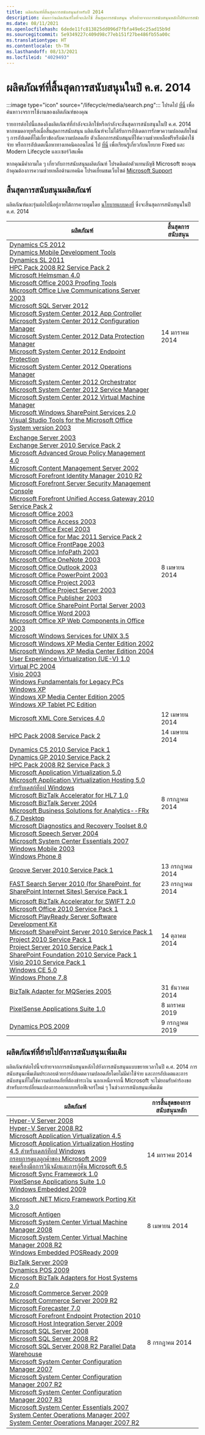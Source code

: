 ```yaml
---
title: ผลิตภัณฑ์ที่สิ้นสุดการสนับสนุนสำหรับปี 2014
description: ค้นหาว่าผลิตภัณฑ์ใดที่จะเลิกใช้ สิ้นสุดการสนับสนุน หรือย้ายจากการสนับสนุนหลักไปยังการสนับสนุนแบบขยายเวลาในปี ค.ศ. 2014
ms.date: 08/11/2021
ms.openlocfilehash: 6dede11fc813825dd096d7fbfa49e6c25ad15b9d
ms.sourcegitcommit: 5e9349227c409d98c77eb151f27be486fb55a00c
ms.translationtype: HT
ms.contentlocale: th-TH
ms.lasthandoff: 08/13/2021
ms.locfileid: "4029493"
---
```

# <a name="products-ending-support-in-2014"></a>ผลิตภัณฑ์ที่สิ้นสุดการสนับสนุนในปี ค.ศ. 2014

:::image type="icon" source="/lifecycle/media/search.png":::
โปรดไป [ที่นี่](/lifecycle/products/) เพื่อค้นหาวงจรการใช้งานของผลิตภัณฑ์ของคุณ

รายการต่อไปนี้แสดงถึงผลิตภัณฑ์ที่กำลังจะเลิกใช้หรือกำลังจะสิ้นสุดการสนับสนุนในปี ค.ศ. 2014 หากหมดอายุหรือเมื่อสิ้นสุดการสนับสนุน ผลิตภัณฑ์จะไม่ได้รับการอัปเดตการรักษาความปลอดภัยใหม่ ๆ การอัปเดตที่ไม่เกี่ยวข้องกับความปลอดภัย ตัวเลือกการสนับสนุนที่ให้ความช่วยเหลือฟรีหรือมีค่าใช้จ่าย หรือการอัปเดตเนื้อหาทางเทคนิคออนไลน์ ไป [ที่นี่](/lifecycle/overview/product-end-of-support-overview) เพื่อเรียนรู้เกี่ยวกับนโยบาย Fixed และ Modern Lifecycle และเซอร์วิสแพ็ค

หากคุณมีคำถามใด ๆ เกี่ยวกับการสนับสนุนผลิตภัณฑ์ โปรดติดต่อตัวแทนบัญชี Microsoft ของคุณ ถ้าคุณต้องการความช่วยเหลือด้านเทคนิค โปรดเยี่ยมชมเว็บไซต์ [Microsoft Support](https://support.microsoft.com/contactus/?ws=support)





## <a name="products-reaching-end-of-support"></a>สิ้นสุดการสนับสนุนผลิตภัณฑ์

ผลิตภัณฑ์และรุ่นต่อไปนี้อยู่ภายใต้การควบคุมโดย [นโยบายแบบคงที่](/lifecycle/policies/fixed) ซึ่งจะสิ้นสุดการสนับสนุนในปี ค.ศ. 2014

| ผลิตภัณฑ์ | สิ้นสุดการสนับสนุน |
| --- | --- |
| [Dynamics C5 2012](/lifecycle/products/dynamics-c5-2012?branch=live)<br>[Dynamics Mobile Development Tools](/lifecycle/products/dynamics-mobile-development-tools?branch=live)<br>[Dynamics SL 2011](/lifecycle/products/dynamics-sl-2011?branch=live)<br>[HPC Pack 2008 R2 Service Pack 2](/lifecycle/products/hpc-pack-2008-r2?branch=live)<br>[Microsoft Helmsman 4.0](/lifecycle/products/microsoft-helmsman-40?branch=live)<br>[Microsoft Office 2003 Proofing Tools](/lifecycle/products/microsoft-office-2003-proofing-tools?branch=live)<br>[Microsoft Office Live Communications Server 2003](/lifecycle/products/microsoft-office-live-communications-server-2003?branch=live)<br>[Microsoft SQL Server 2012](/lifecycle/products/microsoft-sql-server-2012?branch=live)<br>[Microsoft System Center 2012 App Controller](/lifecycle/products/microsoft-system-center-2012-app-controller?branch=live)<br>[Microsoft System Center 2012 Configuration Manager](/lifecycle/products/microsoft-system-center-2012-configuration-manager?branch=live)<br>[Microsoft System Center 2012 Data Protection Manager](/lifecycle/products/microsoft-system-center-2012-data-protection-manager?branch=live)<br>[Microsoft System Center 2012 Endpoint Protection](/lifecycle/products/microsoft-system-center-2012-endpoint-protection?branch=live)<br>[Microsoft System Center 2012 Operations Manager](/lifecycle/products/microsoft-system-center-2012-operations-manager?branch=live)<br>[Microsoft System Center 2012 Orchestrator](/lifecycle/products/microsoft-system-center-2012-orchestrator?branch=live)<br>[Microsoft System Center 2012 Service Manager](/lifecycle/products/microsoft-system-center-2012-service-manager?branch=live)<br>[Microsoft System Center 2012 Virtual Machine Manager](/lifecycle/products/microsoft-system-center-2012-virtual-machine-manager?branch=live)<br>[Microsoft Windows SharePoint Services 2.0](/lifecycle/products/microsoft-windows-sharepoint-services-20?branch=live)<br>[Visual Studio Tools for the Microsoft Office System version 2003](/lifecycle/products/visual-studio-tools-for-the-microsoft-office-system-version-2003?branch=live)<br> | 14 มกราคม 2014 |
| [Exchange Server 2003](/lifecycle/products/exchange-server-2003?branch=live)<br>[Exchange Server 2010 Service Pack 2](/lifecycle/products/exchange-server-2010?branch=live)<br>[Microsoft Advanced Group Policy Management 4.0](/lifecycle/products/microsoft-advanced-group-policy-management-40?branch=live)<br>[Microsoft Content Management Server 2002](/lifecycle/products/microsoft-content-management-server-2002?branch=live)<br>[Microsoft Forefront Identity Manager 2010 R2](/lifecycle/products/microsoft-forefront-identity-manager-2010-r2?branch=live)<br>[Microsoft Forefront Server Security Management Console](/lifecycle/products/microsoft-forefront-server-security-management-console?branch=live)<br>[Microsoft Forefront Unified Access Gateway 2010 Service Pack 2](/lifecycle/products/microsoft-forefront-unified-access-gateway-2010?branch=live)<br>[Microsoft Office 2003](/lifecycle/products/microsoft-office-2003?branch=live)<br>[Microsoft Office Access 2003](/lifecycle/products/microsoft-office-access-2003?branch=live)<br>[Microsoft Office Excel 2003](/lifecycle/products/microsoft-office-excel-2003?branch=live)<br>[Microsoft Office for Mac 2011 Service Pack 2](/lifecycle/products/microsoft-office-for-mac-2011?branch=live)<br>[Microsoft Office FrontPage 2003](/lifecycle/products/microsoft-office-frontpage-2003?branch=live)<br>[Microsoft Office InfoPath 2003](/lifecycle/products/microsoft-office-infopath-2003?branch=live)<br>[Microsoft Office OneNote 2003](/lifecycle/products/microsoft-office-onenote-2003?branch=live)<br>[Microsoft Office Outlook 2003](/lifecycle/products/microsoft-office-outlook-2003?branch=live)<br>[Microsoft Office PowerPoint 2003](/lifecycle/products/microsoft-office-powerpoint-2003?branch=live)<br>[Microsoft Office Project 2003](/lifecycle/products/microsoft-office-project-2003?branch=live)<br>[Microsoft Office Project Server 2003](/lifecycle/products/microsoft-office-project-server-2003?branch=live)<br>[Microsoft Office Publisher 2003](/lifecycle/products/microsoft-office-publisher-2003?branch=live)<br>[Microsoft Office SharePoint Portal Server 2003](/lifecycle/products/microsoft-office-sharepoint-portal-server-2003?branch=live)<br>[Microsoft Office Word 2003](/lifecycle/products/microsoft-office-word-2003?branch=live)<br>[Microsoft Office XP Web Components in Office 2003](/lifecycle/products/microsoft-office-xp-web-components-in-office-2003?branch=live)<br>[Microsoft Windows Services for UNIX 3.5](/lifecycle/products/microsoft-windows-services-for-unix-35?branch=live)<br>[Microsoft Windows XP Media Center Edition 2002](/lifecycle/products/microsoft-windows-xp-media-center-edition-2002?branch=live)<br>[Microsoft Windows XP Media Center Edition 2004](/lifecycle/products/microsoft-windows-xp-media-center-edition-2004?branch=live)<br>[User Experience Virtualization (UE-V) 1.0](/lifecycle/products/user-experience-virtualization-uev-10?branch=live)<br>[Virtual PC 2004](/lifecycle/products/virtual-pc-2004?branch=live)<br>[Visio 2003](/lifecycle/products/visio-2003?branch=live)<br>[Windows Fundamentals for Legacy PCs](/lifecycle/products/windows-fundamentals-for-legacy-pcs?branch=live)<br>[Windows XP](/lifecycle/products/windows-xp?branch=live)<br>[Windows XP Media Center Edition 2005](/lifecycle/products/windows-xp-media-center-edition-2005?branch=live)<br>[Windows XP Tablet PC Edition](/lifecycle/products/windows-xp-tablet-pc-edition?branch=live)<br> | 8 เมษายน 2014 |
| [Microsoft XML Core Services 4.0](/lifecycle/products/microsoft-xml-core-services-40?branch=live)<br> | 12 เมษายน 2014 |
| [HPC Pack 2008 Service Pack 2](/lifecycle/products/hpc-pack-2008?branch=live)<br> | 14 เมษายน 2014 |
| [Dynamics C5 2010 Service Pack 1](/lifecycle/products/dynamics-c5-2010?branch=live)<br>[Dynamics GP 2010 Service Pack 2](/lifecycle/products/dynamics-gp-2010?branch=live)<br>[HPC Pack 2008 R2 Service Pack 3](/lifecycle/products/hpc-pack-2008-r2?branch=live)<br>[Microsoft Application Virtualization 5.0](/lifecycle/products/microsoft-application-virtualization-50?branch=live)<br>[Microsoft Application Virtualization Hosting 5.0 สำหรับเดสก์ท็อป Windows](/lifecycle/products/microsoft-application-virtualization-hosting-50?branch=live)<br>[Microsoft BizTalk Accelerator for HL7 1.0](/lifecycle/products/microsoft-biztalk-accelerator-for-hl7-10?branch=live)<br>[Microsoft BizTalk Server 2004](/lifecycle/products/microsoft-biztalk-server-2004?branch=live)<br>[Microsoft Business Solutions for Analytics--FRx 6.7 Desktop](/lifecycle/products/microsoft-business-solutions-for-analyticsfrx-67-desktop?branch=live)<br>[Microsoft Diagnostics and Recovery Toolset 8.0](/lifecycle/products/microsoft-diagnostics-and-recovery-toolset-80?branch=live)<br>[Microsoft Speech Server 2004](/lifecycle/products/microsoft-speech-server-2004?branch=live)<br>[Microsoft System Center Essentials 2007](/lifecycle/products/microsoft-system-center-essentials-2007?branch=live)<br>[Windows Mobile 2003](/lifecycle/products/windows-mobile-2003?branch=live)<br>[Windows Phone 8](/lifecycle/products/windows-phone-8?branch=live)<br> | 8 กรกฎาคม 2014 |
| [Groove Server 2010 Service Pack 1](/lifecycle/products/groove-server-2010?branch=live)<br> | 13 กรกฎาคม 2014 |
| [FAST Search Server 2010 (for SharePoint, for SharePoint Internet Sites) Service Pack 1](/lifecycle/products/fast-search-server-2010-for-sharepoint?branch=live)<br> | 23 กรกฎาคม 2014 |
| [Microsoft BizTalk Accelerator for SWIFT 2.0](/lifecycle/products/microsoft-biztalk-accelerator-for-swift-20?branch=live)<br>[Microsoft Office 2010 Service Pack 1](/lifecycle/products/microsoft-office-2010?branch=live)<br>[Microsoft PlayReady Server Software Development Kit](/lifecycle/products/microsoft-playready-server-software-development-kit-?branch=live)<br>[Microsoft SharePoint Server 2010 Service Pack 1](/lifecycle/products/microsoft-sharepoint-server-2010?branch=live)<br>[Project 2010 Service Pack 1](/lifecycle/products/project-2010?branch=live)<br>[Project Server 2010 Service Pack 1](/lifecycle/products/project-server-2010?branch=live)<br>[SharePoint Foundation 2010 Service Pack 1](/lifecycle/products/sharepoint-foundation-2010?branch=live)<br>[Visio 2010 Service Pack 1](/lifecycle/products/visio-2010?branch=live)<br>[Windows CE 5.0](/lifecycle/products/windows-ce-50?branch=live)<br>[Windows Phone 7.8](/lifecycle/products/windows-phone-78?branch=live)<br> | 14 ตุลาคม 2014 |
| [BizTalk Adapter for MQSeries 2005](/lifecycle/products/biztalk-adapter-for-mqseries-2005?branch=live)<br> | 31 ธันวาคม 2014 |
| [PixelSense Applications Suite 1.0](/lifecycle/products/pixelsense-applications-suite-10?branch=live)<br> | 8 มกราคม 2019 |
| [Dynamics POS 2009](/lifecycle/products/dynamics-pos-2009?branch=live)<br> | 9 กรกฎาคม 2019 |


## <a name="products-moving-to-extended-support"></a>ผลิตภัณฑ์ที่ย้ายไปยังการสนับสนุนเพิ่มเติม

ผลิตภัณฑ์ต่อไปนี้จะย้ายจากการสนับสนุนหลักไปยังการสนับสนุนแบบขยายเวลาในปี ค.ศ. 2014 การสนับสนุนเพิ่มเติมประกอบด้วยการอัปเดตความปลอดภัยโดยไม่มีค่าใช้จ่าย และการอัปเดตและการสนับสนุนที่ไม่ใช่ความปลอดภัยที่ต้องชำระเงิน นอกเหนือจากนี้ Microsoft จะไม่ยอมรับคำร้องขอสำหรับการเปลี่ยนแปลงการออกแบบหรือฟีเจอร์ใหม่ ๆ ในช่วงการสนับสนุนเพิ่มเติม

| ผลิตภัณฑ์ | การสิ้นสุดของการสนับสนุนหลัก |
| --- | --- |
| [Hyper-V Server 2008](/lifecycle/products/hyperv-server-2008?branch=live)<br>[Hyper-V Server 2008 R2](/lifecycle/products/hyperv-server-2008-r2?branch=live)<br>[Microsoft Application Virtualization 4.5](/lifecycle/products/microsoft-application-virtualization-45?branch=live)<br>[Microsoft Application Virtualization Hosting 4.5 สำหรับเดสก์ท็อป Windows](/lifecycle/products/microsoft-application-virtualization-hosting-45?branch=live)<br>[กรอบการดูแลลูกค้าของ Microsoft 2009](/lifecycle/products/microsoft-customer-care-framework-2009?branch=live)<br>[ชุดเครื่องมือการวินิจฉัยและการกู้คืน Microsoft 6.5](/lifecycle/products/microsoft-diagnostics-and-recovery-toolset-65?branch=live)<br>[Microsoft Sync Framework 1.0](/lifecycle/products/microsoft-sync-framework-10?branch=live)<br>[PixelSense Applications Suite 1.0](/lifecycle/products/pixelsense-applications-suite-10?branch=live)<br>[Windows Embedded 2009](/lifecycle/products/windows-embedded-2009?branch=live)<br> | 14 มกราคม 2014 |
| [Microsoft .NET Micro Framework Porting Kit 3.0](/lifecycle/products/microsoft-net-micro-framework-porting-kit-30?branch=live)<br>[Microsoft Antigen](/lifecycle/products/microsoft-antigen?branch=live)<br>[Microsoft System Center Virtual Machine Manager 2008](/lifecycle/products/microsoft-system-center-virtual-machine-manager-2008?branch=live)<br>[Microsoft System Center Virtual Machine Manager 2008 R2](/lifecycle/products/microsoft-system-center-virtual-machine-manager-2008-r2?branch=live)<br>[Windows Embedded POSReady 2009](/lifecycle/products/windows-embedded-posready-2009?branch=live)<br> | 8 เมษายน 2014 |
| [BizTalk Server 2009](/lifecycle/products/biztalk-server-2009?branch=live)<br>[Dynamics POS 2009](/lifecycle/products/dynamics-pos-2009?branch=live)<br>[Microsoft BizTalk Adapters for Host Systems 2.0](/lifecycle/products/microsoft-biztalk-adapters-for-host-systems-20?branch=live)<br>[Microsoft Commerce Server 2009](/lifecycle/products/microsoft-commerce-server-2009?branch=live)<br>[Microsoft Commerce Server 2009 R2](/lifecycle/products/microsoft-commerce-server-2009-r2?branch=live)<br>[Microsoft Forecaster 7.0](/lifecycle/products/microsoft-forecaster-70?branch=live)<br>[Microsoft Forefront Endpoint Protection 2010](/lifecycle/products/microsoft-forefront-endpoint-protection-2010?branch=live)<br>[Microsoft Host Integration Server 2009](/lifecycle/products/microsoft-host-integration-server-2009?branch=live)<br>[Microsoft SQL Server 2008](/lifecycle/products/microsoft-sql-server-2008?branch=live)<br>[Microsoft SQL Server 2008 R2](/lifecycle/products/microsoft-sql-server-2008-r2?branch=live)<br>[Microsoft SQL Server 2008 R2 Parallel Data Warehouse](/lifecycle/products/microsoft-sql-server-2008-r2-parallel-data-warehouse?branch=live)<br>[Microsoft System Center Configuration Manager 2007](/lifecycle/products/microsoft-system-center-configuration-manager-2007?branch=live)<br>[Microsoft System Center Configuration Manager 2007 R2](/lifecycle/products/microsoft-system-center-configuration-manager-2007-r2?branch=live)<br>[Microsoft System Center Configuration Manager 2007 R3](/lifecycle/products/microsoft-system-center-configuration-manager-2007-r3?branch=live)<br>[Microsoft System Center Essentials 2007](/lifecycle/products/microsoft-system-center-essentials-2007?branch=live)<br>[System Center Operations Manager 2007](/lifecycle/products/system-center-operations-manager-2007?branch=live)<br>[System Center Operations Manager 2007 R2](/lifecycle/products/system-center-operations-manager-2007-r2?branch=live)<br> | 8 กรกฎาคม 2014 |
